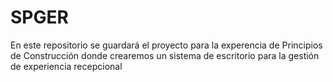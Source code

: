 # SPGER
En este repositorio se guardará el proyecto para la experencia de Principios de Construcción donde crearemos un sistema de escritorio para la gestión de experiencia recepcional
